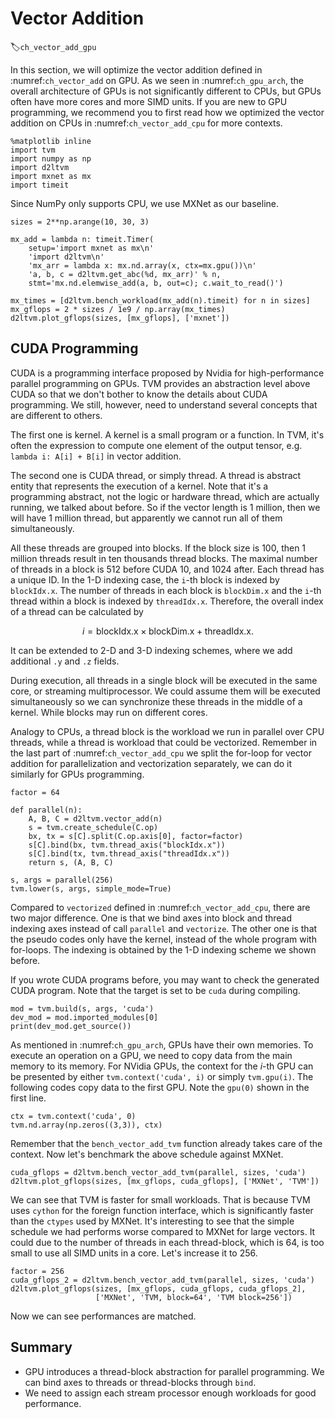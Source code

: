 # Vector Addition
:label:`ch_vector_add_gpu`

In this section, we will optimize the vector addition defined in :numref:`ch_vector_add` on GPU. As we seen in :numref:`ch_gpu_arch`, the overall architecture of GPUs is not significantly different to CPUs, but GPUs often have more cores and more SIMD units. If you are new to GPU programming, we recommend you to first read how we optimized the vector addition on CPUs in :numref:`ch_vector_add_cpu` for more contexts.

```{.python .input  n=22}
%matplotlib inline
import tvm
import numpy as np
import d2ltvm
import mxnet as mx
import timeit 
```

Since NumPy only supports CPU, we use MXNet  as our baseline.

```{.python .input  n=9}
sizes = 2**np.arange(10, 30, 3)

mx_add = lambda n: timeit.Timer(
    setup='import mxnet as mx\n'
    'import d2ltvm\n'
    'mx_arr = lambda x: mx.nd.array(x, ctx=mx.gpu())\n'
    'a, b, c = d2ltvm.get_abc(%d, mx_arr)' % n,
    stmt='mx.nd.elemwise_add(a, b, out=c); c.wait_to_read()')

mx_times = [d2ltvm.bench_workload(mx_add(n).timeit) for n in sizes]
mx_gflops = 2 * sizes / 1e9 / np.array(mx_times)
d2ltvm.plot_gflops(sizes, [mx_gflops], ['mxnet'])
```

## CUDA Programming 

CUDA is a programming interface proposed by Nvidia for high-performance parallel programming on GPUs. TVM provides an abstraction level above CUDA so that we don't bother to know the details about CUDA programming. We still, however, need to understand several concepts that are different to others. 

The first one is kernel. A kernel is a small program or a function. In TVM, it's often the expression to compute one element of the output tensor, e.g. `lambda i: A[i] + B[i]` in vector addition.

The second one is CUDA thread, or simply thread. A thread is abstract entity that represents the execution of a kernel. Note that it's a programming abstract, not the logic or hardware thread, which are actually running, we talked about before. So if the vector length is 1 million, then we will have 1 million thread, but apparently we cannot run all of them simultaneously. 

All these threads are grouped into blocks. If the block size is 100, then 1 million threads result in ten thousands thread blocks.  The maximal number of threads in a block is 512 before CUDA 10, and 1024 after. Each thread has a unique ID. In the 1-D indexing case, the `i`-th block is indexed by `blockIdx.x`. The number of threads in each block is `blockDim.x` and the `i`-th thread within a block is indexed by `threadIdx.x`. Therefore, the overall index of a thread can be calculated by

$$i = \text{blockIdx.x} \times \text{blockDim.x} + \text{threadIdx.x}.$$

It can be extended to 2-D and 3-D indexing schemes, where we add additional `.y` and `.z` fields. 

During execution, all threads in a single block will be executed in the same core, or streaming multiprocessor. We could assume them will be executed simultaneously so we can synchronize these threads in the middle of a kernel. While blocks may run on different cores. 

Analogy to CPUs, a thread block is the workload we run in parallel over CPU threads, while a thread is workload that could be vectorized. Remember in the last part of :numref:`ch_vector_add_cpu` we split the for-loop for vector addition for parallelization and vectorization separately, we can do it similarly for GPUs programming.

```{.python .input  n=17}
factor = 64

def parallel(n):
    A, B, C = d2ltvm.vector_add(n)
    s = tvm.create_schedule(C.op)
    bx, tx = s[C].split(C.op.axis[0], factor=factor)
    s[C].bind(bx, tvm.thread_axis("blockIdx.x"))
    s[C].bind(tx, tvm.thread_axis("threadIdx.x"))
    return s, (A, B, C)

s, args = parallel(256)
tvm.lower(s, args, simple_mode=True)
```

Compared to `vectorized` defined in :numref:`ch_vector_add_cpu`, there are two major difference. One is that we bind axes into block and thread indexing axes instead of call `parallel` and `vectorize`. The other one is that the pseudo codes only have the kernel, instead of the whole program with for-loops. The indexing is obtained by the 1-D indexing scheme we shown before. 

If you wrote CUDA programs before, you may want to check the generated CUDA program. Note that the target is set to be `cuda` during compiling.

```{.python .input  n=14}
mod = tvm.build(s, args, 'cuda')
dev_mod = mod.imported_modules[0]
print(dev_mod.get_source())
```

As mentioned in :numref:`ch_gpu_arch`, GPUs have their own memories. To execute an operation on a GPU, we need to copy data from the main memory to its memory. For NVidia GPUs, the context for the $i$-th GPU can be presented by either `tvm.context('cuda', i)` or simply `tvm.gpu(i)`. The following codes copy data to the first GPU. Note the `gpu(0)` shown in the first line.

```{.python .input}
ctx = tvm.context('cuda', 0)
tvm.nd.array(np.zeros((3,3)), ctx)
```

Remember that the `bench_vector_add_tvm` function already takes care of the context. Now let's benchmark the above schedule against MXNet.

```{.python .input  n=16}
cuda_gflops = d2ltvm.bench_vector_add_tvm(parallel, sizes, 'cuda')
d2ltvm.plot_gflops(sizes, [mx_gflops, cuda_gflops], ['MXNet', 'TVM'])
```

We can see that TVM is faster for small workloads. That is because TVM uses `cython` for the foreign function interface, which is significantly faster than the `ctypes` used by MXNet. It's interesting to see that the simple schedule we had performs worse compared to MXNet for large vectors. It could due to the number of threads in each thread-block, which is 64, is too small to use all SIMD units in a core. Let's increase it to $256$.

```{.python .input  n=20}
factor = 256
cuda_gflops_2 = d2ltvm.bench_vector_add_tvm(parallel, sizes, 'cuda')
d2ltvm.plot_gflops(sizes, [mx_gflops, cuda_gflops, cuda_gflops_2], 
                   ['MXNet', 'TVM, block=64', 'TVM block=256'])
```

Now we can see performances are matched.


## Summary

- GPU introduces a thread-block abstraction for parallel programming. We can bind axes to threads or thread-blocks through `bind`.
- We need to assign each stream processor enough workloads for good performance.
